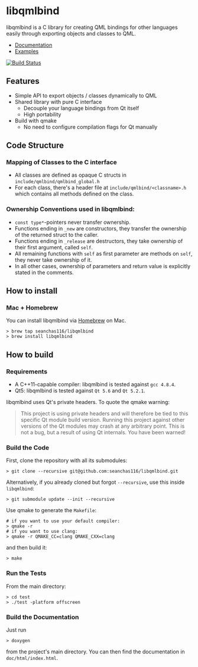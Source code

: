 # libqmlbind

libqmlbind is a C library for creating QML bindings for other languages easily through exporting objects and classes to QML.

* [Documentation](https://seanchas116.github.io/libqmlbind/)
* [Examples](https://github.com/seanchas116/libqmlbind/tree/master/examples)

[![Build Status](https://travis-ci.org/seanchas116/libqmlbind.svg?branch=master)](https://travis-ci.org/seanchas116/libqmlbind)

## Features

* Simple API to export objects / classes dynamically to QML
* Shared library with pure C interface
  * Decouple your language bindings from Qt itself
  * High portability
* Build with qmake
  * No need to configure compilation flags for Qt manually

## Code Structure
### Mapping of Classes to the C interface
* All classes are defined as opaque C structs in `include/qmlbind/qmlbind_global.h`
* For each class, there's a header file at `include/qmlbind/<classname>.h`
   which contains all methods defined on the class.

### Ownership Conventions used in libqmlbind:
* `const type*`-pointers never transfer ownership.
* Functions ending in `_new` are constructors, they transfer the ownership of the returned struct to the caller.
* Functions ending in `_release` are destructors, they take ownership of their first argument, called `self`.
* All remaining functions with `self` as first parameter are methods on `self`, they never take ownership of it.
* In all other cases, ownership of parameters and return value is explicitly stated in the comments.

## How to install
### Mac + Homebrew

You can install libqmlbind via [Homebrew](http://brew.sh/) on Mac.

```
> brew tap seanchas116/libqmlbind
> brew install libqmlbind
```

## How to build
### Requirements
* A C++11-capable compiler: libqmlbind is tested against `gcc 4.8.4`.
* Qt5: libqmlbind is tested against `Qt 5.6` and `Qt 5.2.1`.

libqmlbind uses Qt's private headers. To quote the qmake warning:

> This project is using private headers and will therefore be tied to this specific Qt module build version.
> Running this project against other versions of the Qt modules may crash at any arbitrary point.
> This is not a bug, but a result of using Qt internals. You have been warned!


### Build the Code
First, clone the repository with all its submodules:
```
> git clone --recursive git@github.com:seanchas116/libqmlbind.git
```

Alternatively, if you already cloned but forgot `--recursive`, use this inside `libqmlbind`:
```
> git submodule update --init --recursive
```

Use qmake to generate the `Makefile`:
```
# if you want to use your default compiler:
> qmake -r
# if you want to use clang:
> qmake -r QMAKE_CC=clang QMAKE_CXX=clang
```

and then build it:
```
> make
```

### Run the Tests

From the main directory:

```
> cd test
> ./test -platform offscreen
```

### Build the Documentation
Just run
```
> doxygen
```
from the project's main directory. You can then find the documentation in `doc/html/index.html`.
